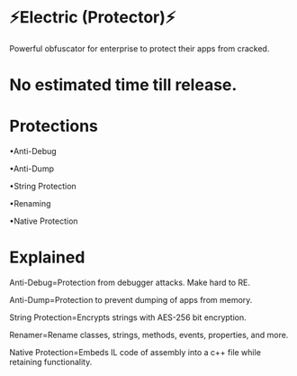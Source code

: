 # ⚡Electric (Protector)⚡
<p>Powerful obfuscator for enterprise to protect their apps from cracked. </p>

# No estimated time till release.

# Protections
<p>•Anti-Debug</p>
<p>•Anti-Dump</p>
<p>•String Protection</p>
<p>•Renaming</p>
<p>•Native Protection</p>

# Explained
<p>Anti-Debug=Protection from debugger attacks. Make hard to RE.</p>
<p>Anti-Dump=Protection to prevent dumping of apps from memory.</p>
<p>String Protection=Encrypts strings with AES-256 bit encryption.</p>
<p>Renamer=Rename classes, strings, methods, events, properties, and more.</p>
<p>Native Protection=Embeds IL code of assembly into a c++ file while retaining functionality.</p>

